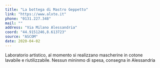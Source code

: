 ```yaml
---
title: "La bottega di Mastro Geppetto"
link: "https://www.alxte.it"
phone: "0131.227.348"
mail: ""
address: "Via Milano Alessandria"
coord: "44.9151246,8.613723"
source: "ASCOM"
date: 2020-04-02
---
```


Laboratorio artistico, al momento si realizzano mascherine in cotone lavabile e riutilizzabile. Nessun mininmo di spesa, consegna in Alessandria
